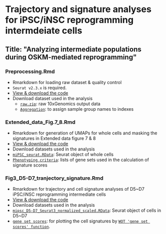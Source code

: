 # Trajectory and signature analyses for iPSC/iNSC reprogramming intermdeiate cells

## Title: "Analyzing intermediate populations during OSKM-mediated reprogramming"


### Preprocessing.Rmd
* Rmarkdown for loading raw dataset & quality control
* `Seurat v2.3.x` is required.
* [View & download the code](https://github.com/jeongminha90/scRNAseq/blob/main/Preprocessing.Rmd)
* Download dataset used in the analysis
  * [`raw.zip`](https://figshare.com/s/ecf794cfe2776980f4de): raw 10xGenomics output data
  * [`Aggregation`](https://github.com/jeongminha90/scRNAseq/blob/main/aggregation_csv.csv): to assign sample group names to indexes



### Extended_data_Fig.7_8.Rmd
* Rmarkdown for generation of UMAPs for whole cells and masking the signatures in Extended data figure 7 & 8
* [View & download the code](https://github.com/jeongminha90/scRNAseq/blob/main/Extended%20Data%20Fig.7%2C8.Rmd)
* Download datasets used in the analysis
 * [`miPSC_seurat.RData`](https://figshare.com/s/2d5e45d42f50dc3c6d9c): Seurat object of whole cells
 * [`Phenotyping criteria`](https://github.com/jeongminha90/scRNAseq/blob/main/Phenotyping%20Criteria.csv): lists of gene sets used in the calculation of signature scores



### Fig3_D5-D7_tranjectory_signature.Rmd
* Rmarkdown for trajectory and cell signature analyses of D5~D7 iPSC/iNSC reprogramming intermediate cells
* [View & download the code](https://github.com/jeongminha90/scRNAseq/blob/main/Fig3_D5-D7_trajectory_signature.Rmd)
* Download datasets used in the analysis
 * [`mipsc_D5-D7_Seurat3_normalized_scaled.RData`](https://figshare.com/articles/dataset/D5-D7_mipsc_normalized_scaled/13383191): Seurat object of cells in D5~D7
 * [`gene set scores`](https://figshare.com/articles/dataset/gene_set_scores_csv/13383212): for plotting the cell signatures by [`WOT 'gene set scores' function`](https://broadinstitute.github.io/wot/cli_documentation/).
